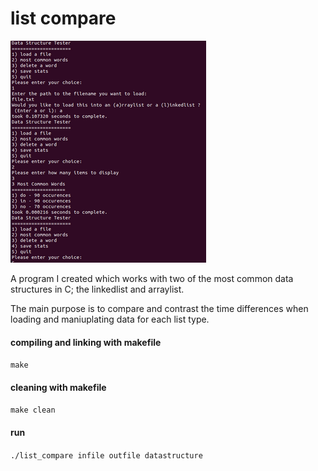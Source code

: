 <h1>list compare</h1>

![Screenshot of list compare menu](https://github.com/capernicon/list-compare/blob/master/list_comp.png "List compare")

<p>
  A program I created which works with two of the most common data structures in C; the linkedlist and arraylist.
</p>
  
<p>
  The main purpose is to compare and contrast the time differences when loading and maniuplating data for each list type.
</p>
  
<h4>compiling and linking with makefile</h4>
<code>make</code>

<h4>cleaning with makefile</h4>
<code>make clean</code>

<h4>run</h4>
<code>./list_compare infile outfile datastructure</code>
